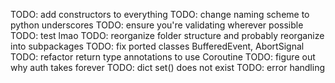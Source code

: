 TODO: add constructors to everything
TODO: change naming scheme to python underscores
TODO: ensure you're validating wherever possible
TODO: test lmao
TODO: reorganize folder structure and probably reorganize into subpackages
TODO: fix ported classes BufferedEvent, AbortSignal
TODO: refactor return type annotations to use Coroutine
TODO: figure out why auth takes forever
TODO: dict set() does not exist
TODO: error handling
